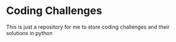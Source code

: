 # Coding Challenges
This is just a repository for me to store coding challenges and their solutions in python

